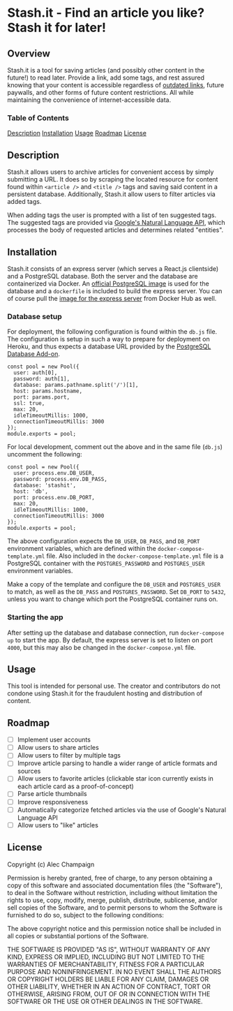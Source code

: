 # Stash.it - Find an article you like? Stash it for later!
## Overview
Stash.it is a tool for saving articles (and possibly other content in the future!) to read later. Provide a link, add some tags, and rest assured knowing that your content is accessible regardless of [outdated links](https://en.wikipedia.org/wiki/Link_rot), future paywalls, and other forms of future content restrictions. All while maintaining the convenience of internet-accessible data.

### Table of Contents
[Description](#Description)
[Installation](#Installation)
[Usage](#Usage) 
[Roadmap](#Roadmap)
[License](#License)

## Description
Stash.it allows users to archive articles for convenient access by simply submitting a URL. It does so by scraping the located resource for content found within `<article />` and `<title />` tags and saving said content in a persistent database. Additionally, Stash.it allow users to filter articles via added tags.

When adding tags the user is prompted with a list of ten suggested tags. The suggested tags are provided via [Google's Natural Language API](https://cloud.google.com/natural-language/), which processes the body of requested articles and determines related "entities". 

## Installation
Stash.it consists of an express server (which serves a React.js clientside) and a PostgreSQL database. Both the server and the database are containerized via Docker. An [official PostgreSQL image](https://hub.docker.com/_/postgres) is used for the database and a `dockerfile` is included to build the express server. You can of course pull the [image for the express server](https://hub.docker.com/repository/docker/alecchampaign/stashit) from Docker Hub as well.

### Database setup
For deployment, the following configuration is found within the `db.js` file. The configuration is setup in such a way to prepare for deployment on Heroku, and thus expects a database URL provided by the [PostgreSQL Database Add-on](https://elements.heroku.com/addons/heroku-postgresql).
```
const pool = new Pool({
  user: auth[0],
  password: auth[1],
  database: params.pathname.split('/')[1],
  host: params.hostname,
  port: params.port,
  ssl: true,
  max: 20,
  idleTimeoutMillis: 1000,
  connectionTimeoutMillis: 3000
});
module.exports = pool;
```
For local development, comment out the above and in the same file (`db.js`) uncomment the following:
```
const pool = new Pool({
  user: process.env.DB_USER,
  password: process.env.DB_PASS,
  database: 'stashit',
  host: 'db',
  port: process.env.DB_PORT,
  max: 20,
  idleTimeoutMillis: 1000,
  connectionTimeoutMillis: 3000
});
module.exports = pool;
```
The above configuration expects the `DB_USER`, `DB_PASS`, and `DB_PORT` environment variables, which are defined within the `docker-compose-template.yml` file. Also included in the `docker-compose-template.yml` file is a PostgreSQL container with the `POSTGRES_PASSWORD` and `POSTGRES_USER` environment variables.

Make a copy of the template and configure the `DB_USER` and `POSTGRES_USER` to match, as well as the `DB_PASS` and `POSTGRES_PASSWORD`. Set `DB_PORT` to `5432`, unless you want to change which port the PostgreSQL container runs on. 

### Starting the app
After setting up the database and database connection, run `docker-compose up` to start the app. By default, the express server is set to listen on port `4000`, but this may also be changed in the `docker-compose.yml` file.
## Usage
This tool is intended for personal use. The creator and contributors do not condone using Stash.it for the fraudulent hosting and distribution of content.

## Roadmap
- [ ] Implement user accounts
- [ ] Allow users to share articles
- [ ] Allow users to filter by multiple tags
- [ ] Improve article parsing to handle a wider range of article formats and sources
- [ ] Allow users to favorite articles (clickable star icon currently exists in each article card as a proof-of-concept)
- [ ] Parse article thumbnails
- [ ] Improve responsiveness
- [ ] Automatically categorize fetched articles via the use of Google's Natural Language API 
- [ ] Allow users to "like" articles

## License
Copyright (c) Alec Champaign

Permission is hereby granted, free of charge, to any person obtaining a copy of
this software and associated documentation files (the "Software"), to deal in
the Software without restriction, including without limitation the rights to
use, copy, modify, merge, publish, distribute, sublicense, and/or sell copies
of the Software, and to permit persons to whom the Software is furnished to do
so, subject to the following conditions:

The above copyright notice and this permission notice shall be included in all
copies or substantial portions of the Software.

THE SOFTWARE IS PROVIDED "AS IS", WITHOUT WARRANTY OF ANY KIND, EXPRESS OR
IMPLIED, INCLUDING BUT NOT LIMITED TO THE WARRANTIES OF MERCHANTABILITY,
FITNESS FOR A PARTICULAR PURPOSE AND NONINFRINGEMENT. IN NO EVENT SHALL THE
AUTHORS OR COPYRIGHT HOLDERS BE LIABLE FOR ANY CLAIM, DAMAGES OR OTHER
LIABILITY, WHETHER IN AN ACTION OF CONTRACT, TORT OR OTHERWISE, ARISING FROM,
OUT OF OR IN CONNECTION WITH THE SOFTWARE OR THE USE OR OTHER DEALINGS IN THE
SOFTWARE.

